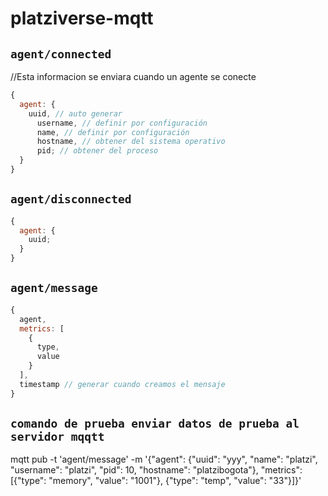 # platziverse-mqtt

## `agent/connected`

//Esta informacion se enviara cuando un agente se conecte

```js
{
  agent: {
    uuid, // auto generar
      username, // definir por configuración
      name, // definir por configuración
      hostname, // obtener del sistema operativo
      pid; // obtener del proceso
  }
}
```

## `agent/disconnected`

```js
{
  agent: {
    uuid;
  }
}
```

## `agent/message`

```js
{
  agent,
  metrics: [
    {
      type,
      value
    }
  ],
  timestamp // generar cuando creamos el mensaje
}
```

## `comando de prueba enviar datos de prueba al servidor mqqtt`

mqtt pub -t 'agent/message' -m '{"agent": {"uuid": "yyy", "name": "platzi", "username": "platzi", "pid": 10, "hostname": "platzibogota"}, "metrics": [{"type": "memory", "value": "1001"}, {"type": "temp", "value": "33"}]}'
